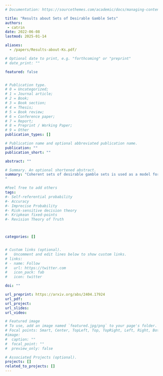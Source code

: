 ```yaml
---
# Documentation: https://sourcethemes.com/academic/docs/managing-content/

title: "Results about Sets of Desirable Gamble Sets"
authors:
 - catrin
date: 2022-06-08
lastmod: 2025-01-14

aliases:
  - /papers/Results-about-Ks.pdf/

# Optional date to print, e.g. "forthcoming" or "preprint"
# date_print: ""

featured: false


# Publication type.
# 0 = Uncategorized;
# 1 = Journal article;
# 2 = Book;
# 3 = Book section;
# 4 = Thesis;
# 5 = Book review;
# 6 = Conference paper;
# 7 = Report;
# 8 = Preprint / Working Paper;
# 9 = Other
publication_types: []

# Publication name and optional abbreviated publication name.
publication: ""
publication_short: ""

abstract: ""

# Summary. An optional shortened abstract.
summary: "Coherent sets of desirable gamble sets is used as a model for representing an agents opinions and choice preferences under uncertainty. In this paper we provide some results about the axioms required for coherence and the natural extension of a given set of desirable gamble sets. We also show that coherent sets of desirable gamble sets can be represented by a proper filter of coherent sets of desirable gambles.
"

#Feel free to add others
tags:
#- Self-referential probability
#- Accuracy
#- Imprecise Probability
#- Risk-sensitive decision theory
#- Kripkean fixed-points
#- Revision Theory of Truth



categories: []


# Custom links (optional).
#   Uncomment and edit lines below to show custom links.
# links:
# - name: Follow
#   url: https://twitter.com
#   icon_pack: fab
#   icon: twitter

doi: ""

url_preprint: https://arxiv.org/abs/2404.17924
url_pdf:
url_project:
url_slides:
url_video:

# Featured image
# To use, add an image named `featured.jpg/png` to your page's folder.
# Focal points: Smart, Center, TopLeft, Top, TopRight, Left, Right, BottomLeft, Bottom, BottomRight.
#image:
#  caption: ""
#  focal_point: ""
#  preview_only: false

# Associated Projects (optional).
projects: []
related_to_projects: []
---
```

